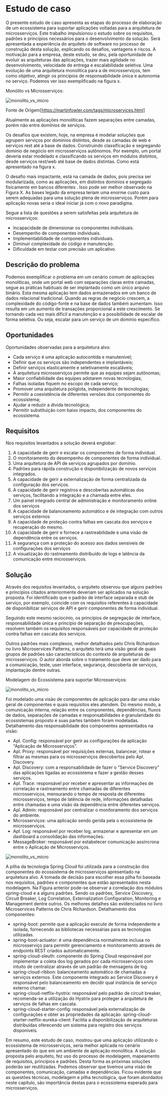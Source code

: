 # Estudo de caso

O presente estudo de caso apresenta as etapas do processo de elaboração de um ecossistema para suportar aplicações voltadas para a arquitetura de microsserviços. Este trabalho impulsionou o estudo sobre os requisitos, padrões e princípios necessários para o desenvolvimento da solução.
Será apresentada a experiência do arquiteto de software no processo de construção desta solução, explicando os desafios, vantagens e riscos.
A motivação para a empresa, deste estudo, se deu, pela oportunidade de evoluir as arquiteturas das aplicações, trazer mais agilidade no desenvolvimento, velocidade de entrega e escalabilidade seletiva. Uma evolução de uma arquitetura monolítica para a de microsserviços, tem como objetivo, atingir os princípios de responsabilidade única e autonomia no serviço. Podemos ver isso exemplificado na figura x.

Monólito vs Microsserviços:

![monolito_vs_micro](img/monolito_vs_micro.png)

Fonte de Origem[https://martinfowler.com/tags/microservices.html]

Atualmente as aplicações monolíticas fazem separações entre camadas, porém não entre domínios de serviços.

Os desafios que existem, hoje, na empresa é modelar soluções que agrupem serviços por domínios distintos, desde as camadas de web e serviços rest até a base de dados. Construindo classificação e segregando domínio de negócio em microsserviços autônomos. Por exemplo, um portal deveria estar modelado e classificando os serviços em módulos distintos, desde serviços rest/web até base de dados distintas. Como está apresentado na figura x.

O desafio mais impactante, está na camada de dados, pois precisa ser modularizada, como as aplicações, em distintos domínios e segregado fisicamente em bancos diferentes . Isso pode ser melhor observado na Figura X. As bases legado da empresa teriam uma enorme custo para serem adequadas para uma solução plena de microsserviços. Porém para aplicação novas seria o ideal iniciar já com o novo paradigma.

Segue a lista de questões a serem satisfeitas pela arquitetura de microsserviços:

- Incapacidade de dimensionar os componentes individuais.
- Desempenho de componentes individuais.
- Implementabilidade de componentes individuais.
- Diminuir complexidade do código e manutenção.
- Dificuldade em testar com precisão um aplicativo.

## Descrição do problema

Podemos exemplificar o problema em um cenário comum de aplicações monolíticas, onde um portal web com separações claras entre camadas, segue as práticas habituais de ser implantado como um único arquivo binário.
Esta mesma aplicação tem dados armazenados em um banco de dados relacional tradicional. Quando as regras de negócio crescem, a complexidade do código-fonte e na base de dados também aumentam. Isso resulta em um aumento de transações proporcional a este crescimento. Se tornando cada vez mais difícil a manutenção e a possibilidade de escalar de forma seletiva. Ou seja, escalar para um serviço de um domínio específico.

## Oportunidades

Oportunidades observadas para a arquitetura alvo:

- Cada serviço é uma aplicação autocontida e manutenível;
- Definir que os serviços são independentes e implantáveis;
- Definir serviços elasticamente e seletivamente escaláveis;
- A arquitetura microsserviços permite que as equipes sejam autônomas;
- Maior confiabilidade das equipes adotarem novas tecnologias;
- Falhas isoladas fiquem no escopo de cada serviço;
- Promover uma arquitetura poliglota, independente de tecnologias;
- Permitir a coexistência de diferentes versões dos componentes do ecossistema;
- Ajudar a reduzir a dívida tecnológica;
- Permitir substituição com baixo impacto, dos componentes do ecossistema.

## Requisitos

Nos requisitos levantados a solução deverá englobar:

1. A capacidade de gerir e escalar os componentes de forma individual.
2. O monitoramento do desempenho de componentes de forma individual.
3. Uma arquitetura de API de serviços agrupados por domínio.
4. Padrões para rápida construção e disponibilização de novos serviços integrados.
5. A capacidade de gerir a externalização de forma centralizada da configuração dos serviços.
6. A capacidade de gerir registros e descobertas automáticas dos serviços, facilitando a integração e a chamada entre eles.
7. Um painel integrado central de administração e monitoramento online dos serviços
8. A capacidade de balanceamento automático e de integração com outros serviços externos
9. A capacidade de proteção contra falhas em cascata dos serviços e recuperação do mesmo.
10. A capacidade de gerir e fornece a rastreabilidade e uma visão de dependência entre os serviços.
11. A segurança com a proteção do acesso aos dados sensíveis de configurações dos serviços
12. A visualização do rastreamento distribuído de logs e latência da comunicação entre microsserviços.

## Solução

Através dos requisitos levantados, o arquiteto observou que alguns padrões e princípios citados anteriormente deveriam ser aplicados na solução proposta. Foi identificado que o padrão de interface separada e stub de serviço, por exemplo, coincide com os requisitos referentes à capacidade de disponibilizar serviços de API e gerir componentes de forma individual.

Seguindo este mesmo raciocínio, os princípios de segregação de interface, responsabilidade única e princípio de separação de preocupações, resolvem também os requisitos responsáveis por capacidade de proteção contra falhas em cascata dos serviços.

Outros padrões mais complexos, melhor detalhados pelo Chris Richardson no livro Microservices Patterns, o arquiteto terá uma visão geral de quais grupos de padrões são característicos do contexto de arquiteturas de microsserviços. O autor aborda sobre o tratamento que deve ser dado para a comunicação, teste, user interface, segurança, descoberta de serviços, implantação dentre outras.

Modelagem do Ecossistema para suportar Microsserviços:

![monolito_vs_micro](img/ecossistema.png)

Foi modelado uma visão de componentes de aplicação para dar uma visão geral de componentes e quais requisitos eles atendem. Do mesmo modo, a comunicação interna, relação entre os componentes, dependências, fluxos de dados, separações de camadas e responsabilidades e granularidade do ecossistemas proposto e suas partes também foram modeladas.
Detalhamento das responsabilidade dos componentes apresentados na visão:

- Apl. Config: responsável por gerir as configurações da aplicação "Aplicação de Microsserviços".
- Apl. Proxy: responsável por requisições externas, balancear, rotear e filtrar as mesmas para os microsserviços descobertos pelo Apl. Discovery.
- Apl. Discovery: com a responsabilidade de fazer o "Service Discovery" das aplicações ligadas ao ecossistema e fazer a gestão desses serviços.
- Apl. Trace: responsável por receber e apresentar as informações de correlação e rastreamento entre chamadas de diferentes microsserviços, mensurando o tempo de resposta de diferentes microsserviços, tempo de latência de rede, informações detalhadas entre chamadas e uma visão da dependência entre diferentes serviços.
- Apl. Admin: responsável por centralizar o monitoramento dos serviços do ambiente.
- Microsserviços: uma aplicação sendo gerida pela o ecossistema de microsserviços.
- Apl. Log: responsável por receber log, armazenar e apresentar em um dashboard a consolidação das informações.
- MessageBroker: responsável por estabelecer comunicação assíncrona entre o Aplicação de Microsserviços.

![monolito_vs_micro](img/modelagem.png)

A pilha da tecnologia Spring Cloud foi utilizada para a construção dos componentes do ecossistema de microsserviços apresentado na arquitetura alvo. A tomada de decisão para escolher essa pilha foi baseada nos requisitos, padrões e componentes que estão apresentados nesta modelagem.
Na Figura anterior pode-se observar a correlação dos módulos spring-cloud e a alguns padrões. Sendo os padrões, Service Discovery, Circuit Breaker, Log Correlation, Externalization Configuration, Monitoring e Management dentre outros. Os melhores detalhes são evidenciados no livro Microservices Patterns de Chris Richardson.
Detalhamento dos componentes:

- spring-boot: permite que a aplicação execute de forma independente e isolada, fornecendo as bibliotecas necessárias para as tecnologias utilizadas.
- spring-boot-actuator: é uma dependência normalmente inclusa no microsserviço para permitir gerenciamento e monitoramento através de endpoints REST criados automaticamente.
- spring-cloud-sleuth: componente do Spring Cloud responsável por implementar a coleta dos log gerados por cada microsserviços com intuito de centralizar através de um padrão de mensagens de log.
- spring-cloud-ribbon: balanceamento automático de chamadas a serviços externos. Este componente integrado ao Service Discovery é responsável pelo balanceamento em decidir qual instância de serviço externo chamar.
- spring-cloud-netflix-hystrix: responsável pelo padrão de circuit breaker, recomenda-se a utilização do Hystrix para proteger a arquitetura de serviços de falhas em cascata.
- spring-cloud-starter-config: responsável pela externalização de configurações e obter as propriedades da aplicação.
  spring-cloud-starter-netflix-eureka-client: Facilita a disponibilização de arquiteturas distribuídas oferecendo um sistema para registro dos serviços disponíveis.

Em resumo, este estudo de caso, mostrou que uma aplicação utilizando o ecossistema de microsserviços, seria melhor aplicada no cenário apresentado do que em um ambiente de aplicação monolítica. A solução proposta pelo arquiteto, fez uso do processo de modelagem, mapeamento de requisitos, princípios e padrões. Desta forma as próximas soluções poderão ser reutilizadas.
Podemos observar que tivemos uma visão de componentes, comunicação, camadas e dependências.
Ficou evidente que as questões técnicas, modelagem e pilha tecnológica, que foram abordados neste capítulo, são importância destas para o ecossistema esperado para microsserviços.
